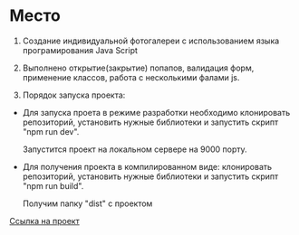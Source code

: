 ﻿# Место


1. Создание индивидуальной фотогалереи с использованием языка програмирования Java Script

2. Выполнено открытие(закрытие) попапов, валидация форм, применение классов, работа с несколькими фалами js.

2. Порядок запуска проекта:

- Для запуска проета в режиме разработки необходимо клонировать репозиторий, установить нужные библиотеки и запустить скрипт "npm run dev".
  
  Запустится проект на локальном сервере на 9000 порту.

- Для получения проекта в компилированном виде: клонировать репозиторий, установить нужные библиотеки и запустить скрипт "npm run build".
  
  Получим папку "dist" с проектом
 
 [Ссылка на проект](https://github.com/alix1982/mesto)
